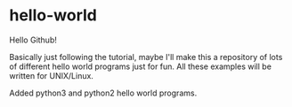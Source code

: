 # hello-world
Hello Github!

Basically just following the tutorial, maybe I'll make this a repository of lots of different hello world programs just for fun. All these examples will be written for UNIX/Linux.

Added python3 and python2 hello world programs. 
